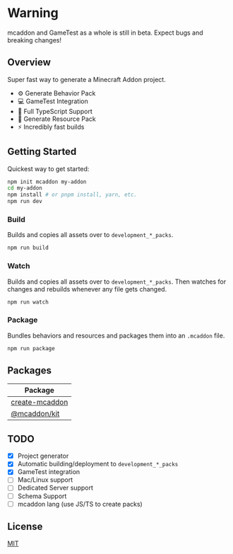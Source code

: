 # Warning

mcaddon and GameTest as a whole is still in beta. Expect bugs and breaking changes!

## Overview

Super fast way to generate a Minecraft Addon project.

- ⚙ Generate Behavior Pack
- 💻 GameTest Integration
- 🔑 Full TypeScript Support
- 🎨 Generate Resource Pack
- ⚡ Incredibly fast builds

## Getting Started

Quickest way to get started:

```bash
npm init mcaddon my-addon
cd my-addon
npm install # or pnpm install, yarn, etc.
npm run dev
```

### Build

Builds and copies all assets over to `development_*_packs`.

```bash
npm run build
```

### Watch

Builds and copies all assets over to `development_*_packs`. Then watches for changes and rebuilds whenever any file gets changed.

```bash
npm run watch
```

### Package

Bundles behaviors and resources and packages them into an `.mcaddon` file.


```bash
npm run package
```

## Packages

| Package                           |
| --------------------------------- |
| [create-mcaddon](packages/create) |
| [@mcaddon/kit](packages/kit)      |

## TODO

- [x] Project generator
- [x] Automatic building/deployment to `development_*_packs`
- [x] GameTest integration
- [ ] Mac/Linux support
- [ ] Dedicated Server support
- [ ] Schema Support
- [ ] mcaddon lang (use JS/TS to create packs)

## License

[MIT](LICENSE)